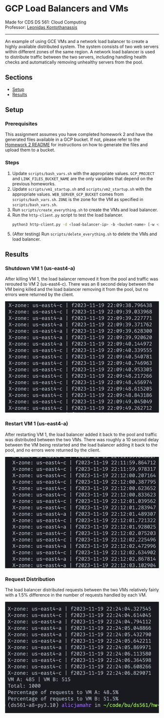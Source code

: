 # GCP Load Balancers and VMs

Made for CDS DS 561: Cloud Computing  
Professor: [Leonidas Kontothanassis](https://www.bu.edu/cds-faculty/profile/kthanasi/)

---

An example of using GCE VMs and a network load balancer to create a highly available distributed system. The system consists of two web servers within different zones of the same region. A network load balancer is used to distribute traffic between the two servers, including handling health checks and automatically removing unhealthy servers from the pool.

## Sections

- [Setup](#setup)
- [Results](#results)

## Setup

### Prerequisites

This assignment assumes you have completed homework 2 and have the generated files available in a GCP bucket. If not, please refer to the [Homework 2 README](../assignment-2/README.md) for instructions on how to generate the files and upload them to a bucket.

### Steps

1. Update `scripts/bash_vars.sh` with the appropriate values. `GCP_PROJECT` and `LINK_FILES_BUCKET_NAME` are the only variables that depend on the previous homeworks.
2. Update `scripts/vm1_startup.sh` and `scripts/vm2_startup.sh` with the appropriate values. `WEB_SERVER_GCP_BUCKET` comes from `scripts/bash_vars.sh`. `ZONE` is the zone for the VM as specified in `scripts/bash_vars.sh`.
3. Run `scripts/create_everything.sh` to create the VMs and load balancer.
4. Run the `http-client.py` script to test the load balancer.
   ```bash
   python3 http-client.py -d <load-balancer-ip> -b <bucket-name> [-w <bucket-subdir-name>] -n <number-of-files> -i <total-number-of-files> [-v]
   ```
5. (After testing) Run `scripts/delete_everything.sh` to delete the VMs and load balancer.

## Results

### Shutdown VM 1 (us-east4-a)

After killing VM 1, the load balancer removed it from the pool and traffic was rerouted to VM 2 (us-east4-c). There was an 8 second delay between the VM being killed and the load balancer removing it from the pool, but no errors were returned by the client.

![VM 1 Shutdown](./assets/kill.png)

### Restart VM 1 (us-east4-a)

After restarting VM 1, the load balancer added it back to the pool and traffic was distributed between the two VMs. There was roughly a 10 second delay between the VM being restarted and the load balancer adding it back to the pool, and no errors were returned by the client.

![VM 1 Restart](./assets/revive.png)

### Request Distribution

The load balancer distributed requests between the two VMs relatively fairly with a 1.5% difference in the number of requests handled by each VM.

![Request Distribution](./assets/req-ratio.png)
